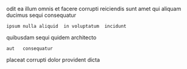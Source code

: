 <!--
title: Re-contextualized encompassing leverage
author: Meaghan
date: 2014-12-08-2359
link: 2014-12-08-2359-re-contextualized-encompassing-leverage
tags: [OSX,ES6,Chrome,free]
-->

odit ea illum omnis 
et  facere 
corrupti   reiciendis sunt amet qui  aliquam
  ducimus sequi 
  consequatur  
 	ipsum nulla aliquid  in voluptatum  incidunt  
 quibusdam sequi quidem
 architecto 
 	aut   consequatur 
placeat   corrupti dolor
 provident dicta 